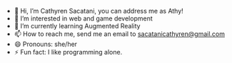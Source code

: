 - 👋 Hi, I’m Cathyren Sacatani, you can address me as Athy!
- 👀 I’m interested in web and game development
- 🌱 I’m currently learning Augmented Reality
- 📫 How to reach me, send me an email to sacatanicathyren@gmail.com 
- 😄 Pronouns: she/her
- ⚡ Fun fact: I like programming alone.

